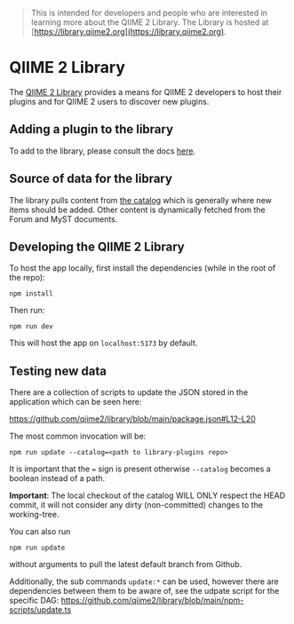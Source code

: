 > This is intended for developers and people who are interested in learning more about the QIIME 2 Library. The Library is hosted at [https://library.qiime2.org](https://library.qiime2.org).

# QIIME 2 Library

The [QIIME 2 Library](https://library.qiime2.org) provides a means for QIIME 2 developers to host their plugins and for QIIME 2 users to discover new plugins.

## Adding a plugin to the library

To add to the library, please consult the docs [here](https://develop.qiime2.org/en/latest/plugins/how-to-guides/distribute-on-library.html).

## Source of data for the library

The library pulls content from [the catalog](https://github.com/qiime2/library-plugins) which is generally where new items should be added. Other content is dynamically fetched from the Forum and MyST documents.

## Developing the QIIME 2 Library

To host the app locally, first install the dependencies (while in the root of the repo):

```
npm install
```

Then run:

```
npm run dev
```

This will host the app on `localhost:5173` by default.

## Testing new data

There are a collection of scripts to update the JSON stored in the application which can be seen here:

https://github.com/qiime2/library/blob/main/package.json#L12-L20

The most common invocation will be:
```
npm run update --catalog=<path to library-plugins repo>
```
It is important that the `=` sign is present otherwise `--catalog` becomes a boolean instead of a path.

**Important**: The local checkout of the catalog WILL ONLY respect the HEAD commit, it will not consider any dirty (non-committed) changes to the working-tree.

You can also run
```
npm run update
```
without arguments to pull the latest default branch from Github.

Additionally, the sub commands `update:*` can be used, however there are dependencies between them to be aware of, see the udpate script for the specific DAG:
https://github.com/qiime2/library/blob/main/npm-scripts/update.ts


